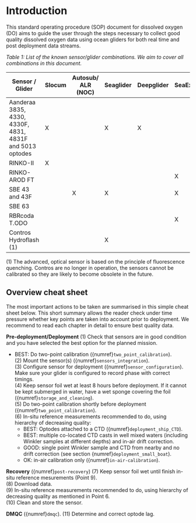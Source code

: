 # Introduction

This standard operating procedure (SOP) document for dissolved oxygen (DO) aims to guide the user through the steps necessary to collect good quality dissolved oxygen data using ocean gliders for both real time and post deployment data streams.

*Table 1: List of the known sensor/glider combinations. We aim to cover all combinations in this document.*

| Sensor / Glider  |  Slocum |  Autosub/ ALR (NOC) |  Seaglider | Deepglider  |  SeaExplorer |  Spray |  Information |
|---|---|---|---|---|---|---|---|
| Aanderaa 3835, 4330, 4330F, 4831, 4831F and 5013 optodes  | X |   | X | X |   |   | [Link](https://www.aanderaa.com/productsdetail.php?Oxygen-Optodes-2) |
| RINKO-II  | X |   |   |   |   |  | [Link](https://www.jfe-advantech.co.jp/eng/ocean/rinko/rinko22d.html) |
| RINKO- AROD FT  |   |   |   |   | X |   | [Link](https://www.jfe-advantech.co.jp/eng/ocean/rinko/rinko-ft.html) |
| SBE 43 and 43F  |   | X | X |   | X |   | [Link](https://www.seabird.com/sbe-43-dissolved-oxygen-sensor-with-titanium-housing-mcbh-connector-0-5-mil-profiling-membrane-standard-43-plenum/product?id=54627923854) |
| SBE 63  |   |   |   |   |   | X | [Link](https://www.seabird.com/oxygen-sensors/sbe-63-optical-dissolved-oxygen-sensor/family?productCategoryId=54627869933) |
|  RBRcoda T.ODO |   |   |   |   | X |   | [Link](https://rbr-global.com/products/sensors/rbrcoda-odo) |
|  Contros Hydroflash (1) |   |   | X |   |   |   | [Link](https://www.kongsberg.com/globalassets/maritime/km-products/product-documents/hydroflash-accurate-fast-and-versatile-oxygen-optode/Download) |

(1) The advanced, optical sensor is based on the principle of fluorescence quenching. Contros are no longer in operation, the sensors cannot be calibrated so they are likely to become obsolete in the future. 

## Overview cheat sheet
The most important actions to be taken are summarised in this simple cheat sheet below.
This short summary allows the reader check under time pressure whether key points are taken into account prior to deployment.
We recommend to read each chapter in detail to ensure best quality data.

**Pre-deployment/Deployment**
(1) Check that sensors are in good condition and you have selected the best option for the planned mission.  
- BEST: Do two-point calibration ({numref}`two_point_calibration`).  
(2) Mount the sensor(s) ({numref}`sensors_integration`).   
(3) Configure sensor for deployment ({numref}`sensor_configuration`). Make sure your glider is configured to record phase with correct timings.  
(4) Keep sensor foil wet at least 8 hours before deployment. If it cannot be kept submerged in water, have a wet sponge covering the foil ({numref}`storage_and_cleaning`).  
(5) Do two-point calibration shortly before deployment ({numref}`two_point_calibration`).  
(6) In-situ reference measurements recommended to do, using hierarchy of decreasing quality:
  - BEST: Optodes attached to a CTD ({numref}`deployment_ship_CTD`). 
  - BEST: multiple co-located CTD casts in well mixed waters (including Winkler samples at different depths) and in-air drift correction.
  - GOOD: single point Winkler sample and CTD from nearby and no drift correction (see section {numref}`deployment_small_boat`).
  - OK: in-air calibration only ({numref}`in-air-calibration`).

**Recovery** ({numref}`post-recovery`)
(7) Keep sensor foil wet until finish in-situ reference mesurements (Point 9).  
(8) Download data.  
(9) In-situ reference measurements recommended to do, using hierarchy of decreasing quality as mentioned in Point 6.  
(10) Clean and store the sensor.  

**DMQC** ({numref}`dmqc`).
(11) Determine and correct optode lag. 
